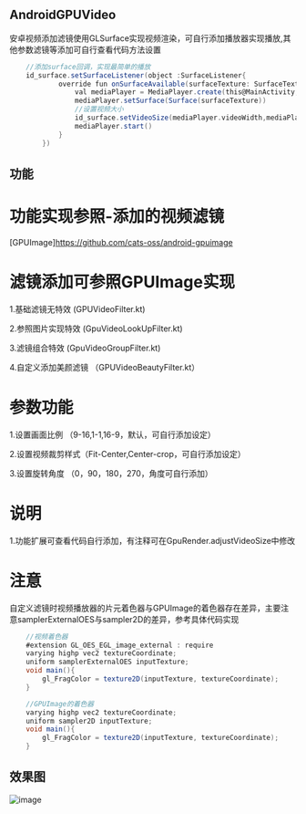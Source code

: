 ## AndroidGPUVideo
安卓视频添加滤镜使用GLSurface实现视频渲染，可自行添加播放器实现播放,其他参数滤镜等添加可自行查看代码方法设置

```groovy
	//添加surface回调，实现最简单的播放
	id_surface.setSurfaceListener(object :SurfaceListener{
            override fun onSurfaceAvailable(surfaceTexture: SurfaceTexture) {
                val mediaPlayer = MediaPlayer.create(this@MainActivity,R.raw.test)
                mediaPlayer.setSurface(Surface(surfaceTexture))
				//设置视频大小
                id_surface.setVideoSize(mediaPlayer.videoWidth,mediaPlayer.videoHeight)
                mediaPlayer.start()
            }
        })
```	

## 功能

# 功能实现参照-添加的视频滤镜
[GPUImage]https://github.com/cats-oss/android-gpuimage

# 滤镜添加可参照GPUImage实现
1.基础滤镜无特效 (GPUVideoFilter.kt)

2.参照图片实现特效 (GpuVideoLookUpFilter.kt)

3.滤镜组合特效 (GpuVideoGroupFilter.kt)

4.自定义添加美颜滤镜 （GPUVideoBeautyFilter.kt）

# 参数功能
1.设置画面比例 （9-16,1-1,16-9，默认，可自行添加设定）

2.设置视频裁剪样式（Fit-Center,Center-crop，可自行添加设定）

3.设置旋转角度 （0，90，180，270，角度可自行添加）

# 说明
1.功能扩展可查看代码自行添加，有注释可在GpuRender.adjustVideoSize中修改

# 注意
自定义滤镜时视频播放器的片元着色器与GPUImage的着色器存在差异，主要注意samplerExternalOES与sampler2D的差异，参考具体代码实现

```groovy
	//视频着色器
	#extension GL_OES_EGL_image_external : require
	varying highp vec2 textureCoordinate;
	uniform samplerExternalOES inputTexture;
	void main(){
		gl_FragColor = texture2D(inputTexture, textureCoordinate);
	}
```	
```groovy
	//GPUImage的着色器
	varying highp vec2 textureCoordinate;
	uniform sampler2D inputTexture;
	void main(){
		gl_FragColor = texture2D(inputTexture, textureCoordinate);
	}
```	

## 效果图
![image](https://github.com/zack-zjc/android-gpu-video/blob/master/image/1.png?raw=true)
